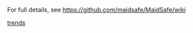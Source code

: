 For full details, see https://github.com/maidsafe/MaidSafe/wiki

[trends](https://d2weczhvl823v0.cloudfront.net/maidsafe/MaidSafe/trend.png)
